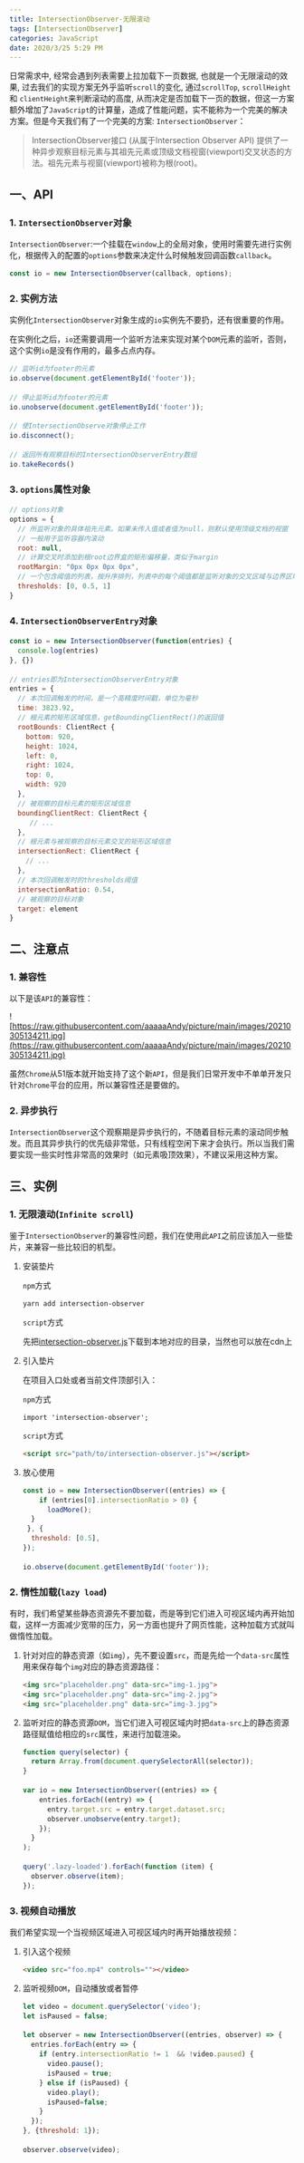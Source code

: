 ```yaml
---
title: IntersectionObserver-无限滚动
tags: [IntersectionObserver]
categories: JavaScript
date: 2020/3/25 5:29 PM
---
```


日常需求中, 经常会遇到列表需要上拉加载下一页数据, 也就是一个无限滚动的效果, 过去我们的实现方案无外乎监听`scroll`的变化, 通过`scrollTop`, `scrollHeight`和 `clientHeight`来判断滚动的高度, 从而决定是否加载下一页的数据，但这一方案额外增加了`JavaScript`的计算量，造成了性能问题，实不能称为一个完美的解决方案。但是今天我们有了一个完美的方案: `IntersectionObserver`：

> IntersectionObserver接口 (从属于Intersection Observer API) 提供了一种异步观察目标元素与其祖先元素或顶级文档视窗(viewport)交叉状态的方法。祖先元素与视窗(viewport)被称为根(root)。

## 一、API

### 1. `IntersectionObserver`对象

`IntersectionObserver`:一个挂载在`window`上的全局对象，使用时需要先进行实例化，根据传入的配置的`options`参数来决定什么时候触发回调函数`callback`。

```jsx
const io = new IntersectionObserver(callback, options);
```

### 2. 实例方法

实例化`IntersectionObserver`对象生成的`io`实例先不要扔，还有很重要的作用。

在实例化之后，`io`还需要调用一个监听方法来实现对某个`DOM`元素的监听，否则，这个实例`io`是没有作用的，最多占点内存。

```jsx
// 监听id为footer的元素
io.observe(document.getElementById('footer'));

// 停止监听id为footer的元素
io.unobserve(document.getElementById('footer'));

// 使IntersectionObserve对象停止工作
io.disconnect();

// 返回所有观察目标的IntersectionObserverEntry数组
io.takeRecords()
```

### 3. `options`属性对象

```jsx
// options对象
options = {
  // 所监听对象的具体祖先元素。如果未传入值或者值为null，则默认使用顶级文档的视窗
  // 一般用于监听容器内滚动
  root: null,
  // 计算交叉时添加到根root边界盒的矩形偏移量，类似于margin
  rootMargin: "0px 0px 0px 0px",
  // 一个包含阈值的列表，按升序排列，列表中的每个阈值都是监听对象的交叉区域与边界区域的比率。当达到该阈值时就会触发callback，如果构造器未传入值，则默认值为0
  thresholds: [0, 0.5, 1]
}
```

### 4. `IntersectionObserverEntry`对象

```jsx
const io = new IntersectionObserver(function(entries) {
  console.log(entries)
}, {})

// entries即为IntersectionObserverEntry对象
entries = {
  // 本次回调触发的时间，是一个高精度时间戳，单位为毫秒
  time: 3823.92,
  // 根元素的矩形区域信息，getBoundingClientRect()的返回值
  rootBounds: ClientRect {
    bottom: 920,
    height: 1024,
    left: 0,
    right: 1024,
    top: 0,
    width: 920
  },
  // 被观察的目标元素的矩形区域信息
  boundingClientRect: ClientRect {
     // ...
  },
  // 根元素与被观察的目标元素交叉的矩形区域信息
  intersectionRect: ClientRect {
    // ...
  },
  // 本次回调触发时的thresholds阈值
  intersectionRatio: 0.54,
  // 被观察的目标对象
  target: element
}
```

## 二、注意点

### 1. 兼容性

以下是该`API`的兼容性：

![https://raw.githubusercontent.com/aaaaaAndy/picture/main/images/20210305134211.jpg](https://raw.githubusercontent.com/aaaaaAndy/picture/main/images/20210305134211.jpg)

虽然`Chrome`从51版本就开始支持了这个新`API`，但是我们日常开发中不单单开发只针对`Chrome`平台的应用，所以兼容性还是要做的。

### 2. 异步执行

`IntersectionObserver`这个观察期是异步执行的，不随着目标元素的滚动同步触发。而且其异步执行的优先级非常低，只有线程空闲下来才会执行。所以当我们需要实现一些实时性非常高的效果时（如元素吸顶效果），不建议采用这种方案。

## 三、实例

### 1. 无限滚动(`Infinite scroll`)

鉴于`IntersectionObserver`的兼容性问题，我们在使用此`API`之前应该加入一些垫片，来兼容一些比较旧的机型。

1. 安装垫片

   `npm`方式

    ```bash
    yarn add intersection-observer
    ```

   `script`方式

   先把[intersection-observer.js](https://github.com/w3c/IntersectionObserver/blob/main/polyfill/intersection-observer.js)下载到本地对应的目录，当然也可以放在cdn上

2. 引入垫片

   在项目入口处或者当前文件顶部引入：

   `npm`方式

    ```
    import 'intersection-observer';
    ```

   `script`方式

    ```html
    <script src="path/to/intersection-observer.js"></script>
    ```

3. 放心使用

    ```jsx
    const io = new IntersectionObserver((entries) => {
    	if (entries[0].intersectionRatio > 0) {
    	  loadMore();
      }
     }, {
      threshold: [0.5],
    });
    
    io.observe(document.getElementById('footer'));
    ```


### 2. 惰性加载(`lazy load`)

有时，我们希望某些静态资源先不要加载，而是等到它们进入可视区域内再开始加载，这样一方面减少宽带的压力，另一方面也提升了网页性能，这种加载方式就叫做惰性加载。

1. 针对对应的静态资源（如`img`），先不要设置`src`，而是先给一个`data-src`属性用来保存每个`img`对应的静态资源路径：

    ```html
    <img src="placeholder.png" data-src="img-1.jpg">
    <img src="placeholder.png" data-src="img-2.jpg">
    <img src="placeholder.png" data-src="img-3.jpg">
    ```

2. 监听对应的静态资源`DOM`，当它们进入可视区域内时把`data-src`上的静态资源路径赋值给相应的`src`属性，来进行加载渲染。

    ```jsx
    function query(selector) {
      return Array.from(document.querySelectorAll(selector));
    }
    
    var io = new IntersectionObserver((entries) => {
        entries.forEach((entry) => {
          entry.target.src = entry.target.dataset.src;
          observer.unobserve(entry.target);
        });
      }
    );
    
    query('.lazy-loaded').forEach(function (item) {
      observer.observe(item);
    });
    ```


### 3. 视频自动播放

我们希望实现一个当视频区域进入可视区域内时再开始播放视频：

1. 引入这个视频

    ```html
    <video src="foo.mp4" controls=""></video>
    ```

2. 监听视频`DOM`，自动播放或者暂停

    ```jsx
    let video = document.querySelector('video');
    let isPaused = false;
    
    let observer = new IntersectionObserver((entries, observer) => {
      entries.forEach(entry => {
        if (entry.intersectionRatio != 1  && !video.paused) {
          video.pause();
          isPaused = true;
        } else if (isPaused) {
          video.play();
          isPaused=false;
        }
      });
    }, {threshold: 1});
    
    observer.observe(video);
    ```

<!-- more -->
